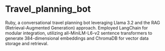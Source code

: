 # Travel_planning_bot
Ruby, a conversational travel planning bot leveraging Llama 3.2 and the RAG (Retrieval-Augmented Generation) approach. Employed LangChain for modular integration, utilizing all-MiniLM-L6-v2 sentence transformers to generate 384-dimensional embeddings and ChromaDB for vector data storage and retrieval.
